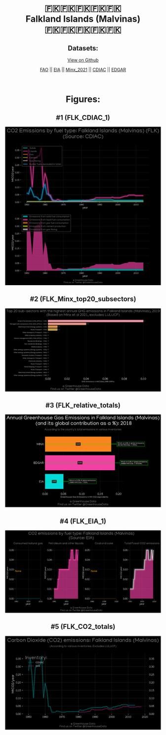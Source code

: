 
<center>
<h1 align="center">
🇫🇰🇫🇰🇫🇰🇫🇰🇫🇰
<br>
Falkland Islands (Malvinas)
<br>
🇫🇰🇫🇰🇫🇰🇫🇰🇫🇰
</h1>
<h2>Datasets:</h2>
<p><a href="https://github.com/dquintani/GreenhouseData/tree/master/country_data/FLK_Falkland Islands (Malvinas)/data">View on Github</a>
<br></p><p><a href="data/FLK_FAO.csv">FAO</a> || <a href="data/FLK_EIA.csv">EIA</a> || <a href="data/FLK_Minx_2021.csv">Minx_2021</a> || <a href="data/FLK_CDIAC.csv">CDIAC</a> || <a href="data/FLK_EDGAR.csv">EDGAR</a></p><p><br></p>
<h1>Figures:</h1><h2>#1 (FLK_CDIAC_1)</h2>
<p><img alt="" src="figures/FLK_CDIAC_1.png" /></p><h2>#2 (FLK_Minx_top20_subsectors)</h2>
<p><img alt="" src="figures/FLK_Minx_top20_subsectors.png" /></p><h2>#3 (FLK_relative_totals)</h2>
<p><img alt="" src="figures/FLK_relative_totals.png" /></p><h2>#4 (FLK_EIA_1)</h2>
<p><img alt="" src="figures/FLK_EIA_1.png" /></p><h2>#5 (FLK_CO2_totals)</h2>
<p><img alt="" src="figures/FLK_CO2_totals.png" /></p>